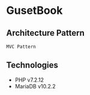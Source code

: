 # GusetBook

## Architecture Pattern
    MVC Pattern
## Technologies
- PHP  v7.2.12
- MariaDB  v10.2.2 
